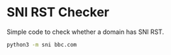 # SNI RST Checker

Simple code to check whether a domain has SNI RST.

```bash
python3 -m sni bbc.com
```
